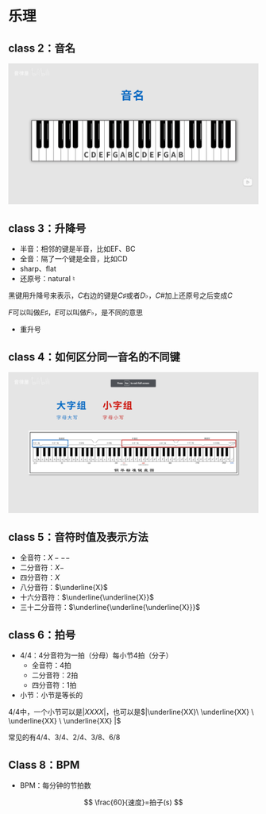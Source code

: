 # 乐理

## class 2：音名

![image-20220525222225778](%E4%B9%90%E7%90%86.assets/image-20220525222225778.png)

## class 3：升降号

* 半音：相邻的键是半音，比如EF、BC
* 全音：隔了一个键是全音，比如CD
* sharp、flat
* 还原号：natural $\natural$

黑键用升降号来表示，$C$右边的键是$C\sharp$或者$D\flat$，$C\#$加上还原号之后变成$C$

$F$可以叫做$E\sharp$，$E$可以叫做$F\flat$，是不同的意思

* 重升号

## class 4：如何区分同一音名的不同键

![image-20220525224543573](%E4%B9%90%E7%90%86.assets/image-20220525224543573.png)

## class 5：音符时值及表示方法

* 全音符：$X---$
* 二分音符：$X-$
* 四分音符：$X$
* 八分音符：$\underline{X}$
* 十六分音符：$\underline{\underline{X}}$
* 三十二分音符：$\underline{\underline{\underline{X}}}$

## class 6：拍号

* 4/4：4分音符为一拍（分母）每小节4拍（分子）
  * 全音符：4拍
  * 二分音符：2拍
  * 四分音符：1拍
* 小节：小节是等长的

4/4中，一个小节可以是$|XXXX|$，也可以是$|\underline{XX}\ \underline{XX} \ \underline{XX} \ \underline{XX} |$

常见的有4/4、3/4、2/4、3/8、6/8

## Class 8：BPM

* BPM：每分钟的节拍数

$$
\frac{60}{速度}=拍子(s)
$$

